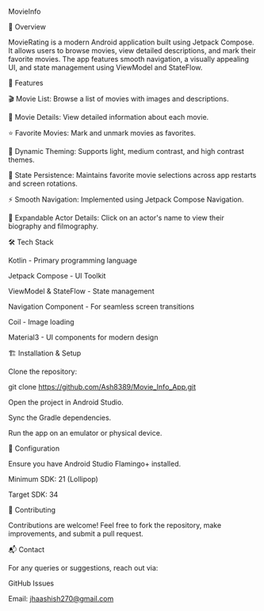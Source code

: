 MovieInfo

📌 Overview

MovieRating is a modern Android application built using Jetpack Compose. It allows users to browse movies, view detailed descriptions, and mark their favorite movies. The app features smooth navigation, a visually appealing UI, and state management using ViewModel and StateFlow.

🚀 Features

🎬 Movie List: Browse a list of movies with images and descriptions.

📖 Movie Details: View detailed information about each movie.

⭐ Favorite Movies: Mark and unmark movies as favorites.

🎨 Dynamic Theming: Supports light, medium contrast, and high contrast themes.

🔄 State Persistence: Maintains favorite movie selections across app restarts and screen rotations.

⚡ Smooth Navigation: Implemented using Jetpack Compose Navigation.

📌 Expandable Actor Details: Click on an actor's name to view their biography and filmography.

🛠️ Tech Stack

Kotlin - Primary programming language

Jetpack Compose - UI Toolkit

ViewModel & StateFlow - State management

Navigation Component - For seamless screen transitions

Coil - Image loading

Material3 - UI components for modern design

🏗️ Installation & Setup

Clone the repository:

git clone https://github.com/Ash8389/Movie_Info_App.git

Open the project in Android Studio.

Sync the Gradle dependencies.

Run the app on an emulator or physical device.

🔧 Configuration

Ensure you have Android Studio Flamingo+ installed.

Minimum SDK: 21 (Lollipop)

Target SDK: 34

🤝 Contributing

Contributions are welcome! Feel free to fork the repository, make improvements, and submit a pull request.

📬 Contact

For any queries or suggestions, reach out via:

GitHub Issues

Email: jhaashish270@gmail.com





